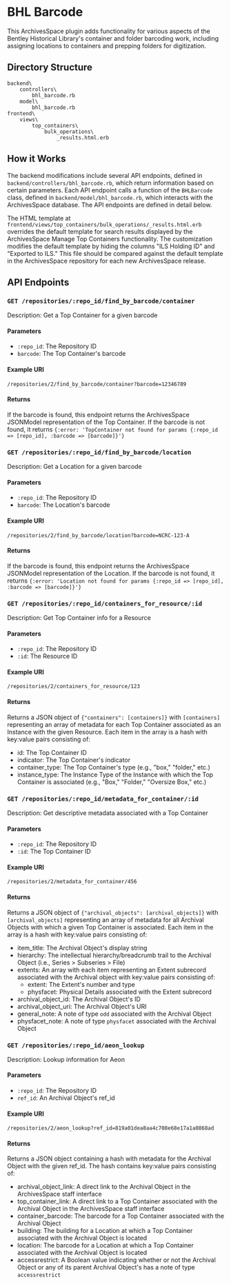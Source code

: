 # BHL Barcode
This ArchivesSpace plugin adds functionality for various aspects of the Bentley Historical Library's container and folder barcoding work, including assigning locations to containers and prepping folders for digitization.

## Directory Structure
    backend\
        controllers\
            bhl_barcode.rb
        model\
            bhl_barcode.rb
    frontend\
        views\
            top_containers\
                bulk_operations\
                    _results.html.erb

## How it Works
The backend modifications include several API endpoints, defined in `backend/controllers/bhl_barcode.rb`, which return information based on certain parameters. Each API endpoint calls a function of the `BHLBarcode` class, defined in `backend/model/bhl_barcode.rb`, which interacts with the ArchivesSpace database. The API endpoints are defined in detail below.

The HTML template at `frontend/views/top_containers/bulk_operations/_results.html.erb` overrides the default template for search results displayed by the ArchivesSpace Manage Top Containers functionality. The customization modifies the default template by hiding the columns "ILS Holding ID" and "Exported to ILS." This file should be compared against the default template in the ArchivesSpace repository for each new ArchivesSpace release.

## API Endpoints

### `GET /repositories/:repo_id/find_by_barcode/container`
Description: Get a Top Container for a given barcode

#### Parameters
* `:repo_id`: The Repository ID
* `barcode`: The Top Container's barcode

#### Example URI
`/repositories/2/find_by_barcode/container?barcode=12346789`

#### Returns
If the barcode is found, this endpoint returns the ArchivesSpace JSONModel representation of the Top Container. If the barcode is not found, it returns `{:error: 'TopContainer not found for params {:repo_id => [repo_id], :barcode => [barcode]}'}`

### `GET /repositories/:repo_id/find_by_barcode/location`
Description: Get a Location for a given barcode

#### Parameters
* `:repo_id`: The Repository ID
* `barcode`: The Location's barcode

#### Example URI
`/repositories/2/find_by_barcode/location?barcode=NCRC-123-A`

#### Returns
If the barcode is found, this endpoint returns the ArchivesSpace JSONModel representation of the Location. If the barcode is not found, it returns `{:error: 'Location not found for params {:repo_id => [repo_id], :barcode => [barcode]}'}`

### `GET /repositories/:repo_id/containers_for_resource/:id`
Description: Get Top Container info for a Resource

#### Parameters
* `:repo_id`: The Repository ID
* `:id`: The Resource ID

#### Example URI
`/repositories/2/containers_for_resource/123`

#### Returns
Returns a JSON object of `{"containers": [containers]}` with `[containers]` representing an array of metadata for each Top Container associated as an Instance with the given Resource. Each item in the array is a hash with key:value pairs consisting of:

* id: The Top Container ID
* indicator: The Top Container's indicator
* container_type: The Top Container's type (e.g., "box," "folder," etc.)
* instance_type: The Instance Type of the Instance with which the Top Container is associated (e.g., "Box," "Folder," "Oversize Box," etc.)

### `GET /repositories/:repo_id/metadata_for_container/:id`
Description: Get descriptive metadata associated with a Top Container

#### Parameters
* `:repo_id`: The Repository ID
* `:id`: The Top Container ID

#### Example URI
`/repositories/2/metadata_for_container/456`

#### Returns
Returns a JSON object of `{"archival_objects": [archival_objects]}` with `[archival_objects]` representing an array of metadata for all Archival Objects with which a given Top Container is associated. Each item in the array is a hash with key:value pairs consisting of:

* item_title: The Archival Object's display string
* hierarchy: The intellectual hierarchy/breadcrumb trail to the Archival Object (i.e., Series > Subseries > File)
* extents: An array with each item representing an Extent subrecord associated with the Archival object with key:value pairs consisting of:
  * extent: The Extent's number and type
  * physfacet: Physical Details associated with the Extent subrecord
* archival_object_id: The Archival Object's ID
* archival_object_uri: The Archival Object's URI
* general_note: A note of type `odd` associated with the Archival Object
* physfacet_note: A note of type `physfacet` associated with the Archival Object

### `GET /repositories/:repo_id/aeon_lookup`
Description: Lookup information for Aeon

#### Parameters
* `:repo_id`: The Repository ID
* `ref_id`: An Archival Object's ref_id

#### Example URI
`/repositories/2/aeon_lookup?ref_id=819a01dea8aa4c708e68e17a1a0868ad`

#### Returns
Returns a JSON object containing a hash with metadata for the Archival Object with the given ref_id. The hash contains key:value pairs consisting of:

* archival_object_link: A direct link to the Archival Object in the ArchivesSpace staff interface
* top_container_link: A direct link to a Top Container associated with the Archival Object in the ArchivesSpace staff interface
* container_barcode: The barcode for a Top Container associated with the Archival Object 
* building: The building for a Location at which a Top Container associated with the Archival Object is located
* location: The barcode for a Location at which a Top Container associated with the Archival Object is located
* accessrestrict: A Boolean value indicating whether or not the Archival Object or any of its parent Archival Object's has a note of type `accessrestrict`